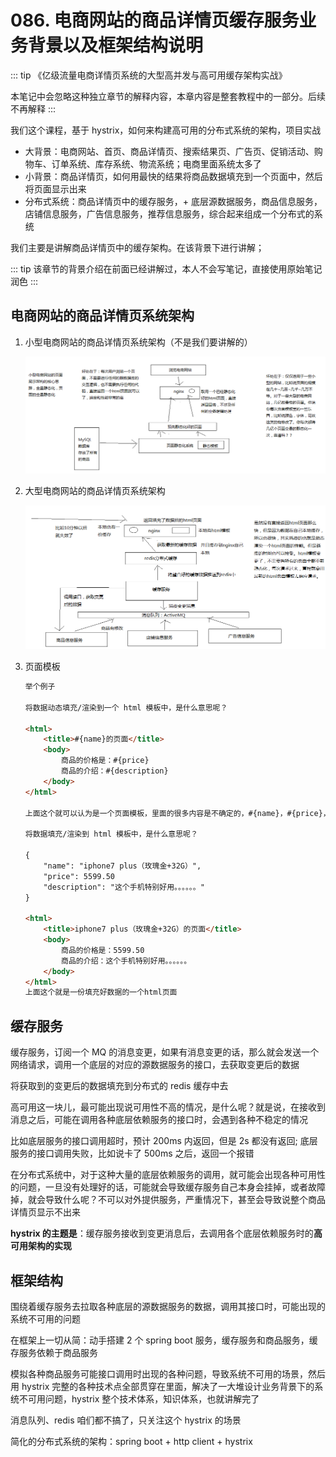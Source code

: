 # 086. 电商网站的商品详情页缓存服务业务背景以及框架结构说明

::: tip
《亿级流量电商详情页系统的大型高并发与高可用缓存架构实战》

本笔记中会忽略这种独立章节的解释内容，本章内容是整套教程中的一部分。后续不再解释
:::

我们这个课程，基于 hystrix，如何来构建高可用的分布式系统的架构，项目实战

- 大背景：电商网站、首页、商品详情页、搜索结果页、广告页、促销活动、购物车、订单系统、库存系统、物流系统；电商里面系统太多了
- 小背景：商品详情页，如何用最快的结果将商品数据填充到一个页面中，然后将页面显示出来
- 分布式系统：商品详情页中的缓存服务，+ 底层源数据服务，商品信息服务，店铺信息服务，广告信息服务，推荐信息服务，综合起来组成一个分布式的系统

我们主要是讲解商品详情页中的缓存架构。在该背景下进行讲解；

::: tip
该章节的背景介绍在前面已经讲解过，本人不会写笔记，直接使用原始笔记润色
:::

## 电商网站的商品详情页系统架构
1. 小型电商网站的商品详情页系统架构（不是我们要讲解的）

    ![](assets/markdown-img-paste-20190530221029391.png)
2. 大型电商网站的商品详情页系统架构

    ![](assets/markdown-img-paste-20190530221045495.png)
3. 页面模板

    ```html
    举个例子

    将数据动态填充/渲染到一个 html 模板中，是什么意思呢？

    <html>
    	<title>#{name}的页面</title>
    	<body>
    		商品的价格是：#{price}
    		商品的介绍：#{description}
    	</body>
    </html>

    上面这个就可以认为是一个页面模板，里面的很多内容是不确定的，#{name}，#{price}，#{description}，这都是一些模板脚本，不确定里面的值是什么？

    将数据填充/渲染到 html 模板中，是什么意思呢？

    {
    	"name": "iphone7 plus（玫瑰金+32G）",
    	"price": 5599.50
    	"description": "这个手机特别好用。。。。。。"
    }

    <html>
    	<title>iphone7 plus（玫瑰金+32G）的页面</title>
    	<body>
    		商品的价格是：5599.50
    		商品的介绍：这个手机特别好用。。。。。。
    	</body>
    </html>
    上面这个就是一份填充好数据的一个html页面
    ```

## 缓存服务
缓存服务，订阅一个 MQ 的消息变更，如果有消息变更的话，那么就会发送一个网络请求，调用一个底层的对应的源数据服务的接口，去获取变更后的数据

将获取到的变更后的数据填充到分布式的 redis 缓存中去

高可用这一块儿，最可能出现说可用性不高的情况，是什么呢？就是说，在接收到消息之后，可能在调用各种底层依赖服务的接口时，会遇到各种不稳定的情况

比如底层服务的接口调用超时，预计 200ms 内返回，但是 2s 都没有返回; 底层服务的接口调用失败，比如说卡了 500ms 之后，返回一个报错

在分布式系统中，对于这种大量的底层依赖服务的调用，就可能会出现各种可用性的问题，一旦没有处理好的话，可能就会导致缓存服务自己本身会挂掉，或者故障掉，就会导致什么呢？不可以对外提供服务，严重情况下，甚至会导致说整个商品详情页显示不出来

**hystrix 的主题是**：缓存服务接收到变更消息后，去调用各个底层依赖服务时的**高可用架构的实现**

## 框架结构
围绕着缓存服务去拉取各种底层的源数据服务的数据，调用其接口时，可能出现的系统不可用的问题

在框架上一切从简：动手搭建 2 个 spring boot 服务，缓存服务和商品服务，缓存服务依赖于商品服务

模拟各种商品服务可能接口调用时出现的各种问题，导致系统不可用的场景，然后用 hystrix 完整的各种技术点全部贯穿在里面，解决了一大堆设计业务背景下的系统不可用问题，hystrix 整个技术体系，知识体系，也就讲解完了

消息队列、redis 咱们都不搞了，只关注这个 hystrix 的场景

简化的分布式系统的架构：spring boot + http client + hystrix
